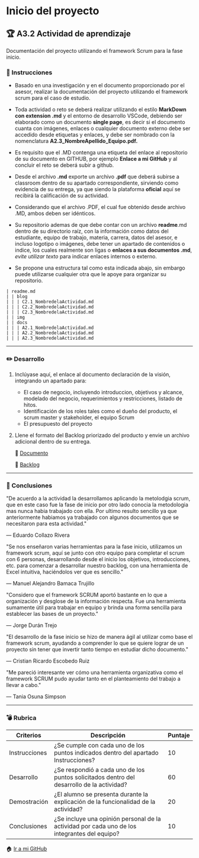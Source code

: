 # Inicio del proyecto

## :trophy: A3.2 Actividad de aprendizaje

Documentación del proyecto utilizando el framework Scrum para la fase inicio.

### :blue_book: Instrucciones

 - Basado en una investigación y en el documento proporcionado por el asesor, realizar la documentación del proyecto utilizando el framework scrum para el caso de estudio.
 
 - Toda actividad o reto se deberá realizar utilizando el estilo **MarkDown con extension .md** y el entorno de desarrollo VSCode, debiendo ser elaborado como un documento **single page**, es decir si el documento cuanta con imágenes, enlaces o cualquier documento externo debe ser accedido desde etiquetas y enlaces, y debe ser nombrado con la nomenclatura **A2.3_NombreApellido_Equipo.pdf.**
 
- Es requisito que el .MD contenga una etiqueta del enlace al repositorio de su documento en GITHUB, por ejemplo **Enlace a mi GitHub** y al concluir el reto se deberá subir a github.

- Desde el archivo **.md** exporte un archivo **.pdf** que deberá subirse a classroom dentro de su apartado correspondiente, sirviendo como evidencia de su entrega, ya que siendo la plataforma **oficial** aquí se recibirá la calificación de su actividad.
- Considerando que el archivo .PDF, el cual fue obtenido desde archivo .MD, ambos deben ser idénticos.

- Su repositorio ademas de que debe contar con un archivo **readme**.md dentro de su directorio raíz, con la información como datos del estudiante, equipo de trabajo, materia, carrera, datos del asesor, e incluso logotipo o imágenes, debe tener un apartado de contenidos o indice, los cuales realmente son ligas o **enlaces a sus documentos .md**, _evite utilizar texto_ para indicar enlaces internos o externo.

- Se propone una estructura tal como esta indicada abajo, sin embargo puede utilizarse cualquier otra que le apoye para organizar su repositorio.
``` 
| readme.md
| | blog
| | | C2.1_NombredelaActividad.md
| | | C2.2_NombredelaActividad.md
| | | C2.3_NombredelaActividad.md
| | img
| | docs
| | | A2.1_NombredelaActividad.md
| | | A2.2_NombredelaActividad.md
| | | A2.3_NombredelaActividad.md
```
___

### :pencil2: Desarrollo

1. Inclúyase aquí, el enlace al documento declaración de la visión, integrando un apartado para:

	- El caso de negocio, incluyendo introduccion, objetivos y alcance, modelado del negocio, requerimientos y restricciones, listado de hitos.
	- Identificación de los roles tales como el dueño del producto, el scrum master y stakeholder, el equipo Scrum
	- El presupuesto del proyecto
   
2. Llene el formato del Backlog priorizado del producto y envie un archivo adicional dentro de su entrega.
   
   :link: [Documento](https://github.com/durantrejo/Analisis-Avanzado-de-Software/blob/master/pdf/A3.2%20-%20Acta%20de%20Constitucion%20del%20Proyecto.pdf)
   
   :link: [Backlog](https://github.com/durantrejo/Analisis-Avanzado-de-Software/blob/master/pdf/A3.2%20-%20Backlog%20-%20Backlog%20del%20producto.pdf)

___

### :book: Conclusiones

"De acuerdo a la actividad la desarrollamos aplicando la metolodgia scrum, que en este caso fue la fase de inicio por otro lado conocia la metodologia mas nunca habia trabajado con ella. Por ultimo resulto sencillo ya que anteriormente habiamos ya trabajado con algunos documentos que se necesitaron para esta actividad."

— Eduardo Collazo Rivera

"Se nos enseñaron varias herramientas para la fase inicio, utilizamos un framework scrum, aquí se junto con otro equipo para completar el scrum con 6 personas, desarrollando desde el inicio los objetivos, introducciones, etc. para comenzar a desarrollar nuestro backlog, con una herramienta de Excel intuitiva, haciéndolos ver que es sencillo."

— Manuel Alejandro Bamaca  Trujillo

"Considero que el framework SCRUM aportó bastante en lo que a organización y desglose de la información respecta. Fue una herramienta sumamente útil para trabajar en equipo y brinda una forma sencilla para establecer las bases de un proyecto."
   
— Jorge Durán Trejo

"El desarrollo de la fase inicio se hizo de manera ágil al utilizar como base el framework scrum, ayudando a comprender lo que se quiere lograr de un proyecto sin tener que invertir tanto tiempo en estudiar dicho documento."

— Cristian Ricardo Escobedo Ruiz

"Me pareció interesante ver cómo una herramienta organizativa como el framework SCRUM pudo ayudar tanto en el planteamiento del trabajo a llevar a cabo."

— Tania Osuna Simpson

___   
### :bomb: Rubrica

| Criterios     | Descripción                                                                                  | Puntaje |
| ------------- | -------------------------------------------------------------------------------------------- | ------- |
| Instrucciones | ¿Se cumple con cada uno de los puntos indicados dentro del apartado Instrucciones?            | 10      |
| Desarrollo    | ¿Se respondió a cada uno de los puntos solicitados dentro del desarrollo de la actividad?     | 60      |
| Demostración    | ¿El alumno se presenta durante la explicación de la funcionalidad de la actividad?   | 20      |
| Conclusiones   | ¿Se incluye una opinión personal de la actividad por cada uno de los integrantes del equipo? | 10  |


:house: [Ir a mi GitHub]()
